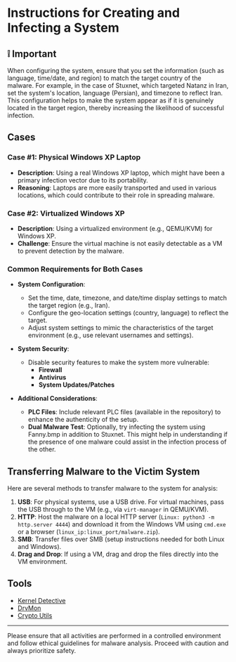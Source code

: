 # Instructions for Creating and Infecting a System

## ❕ Important
When configuring the system, ensure that you set the information (such as language, time/date, and region) to match the target country of the malware. For example, in the case of Stuxnet, which targeted Natanz in Iran, set the system's location, language (Persian), and timezone to reflect Iran. This configuration helps to make the system appear as if it is genuinely located in the target region, thereby increasing the likelihood of successful infection.

## Cases

### Case #1: Physical Windows XP Laptop
- **Description**: Using a real Windows XP laptop, which might have been a primary infection vector due to its portability.
- **Reasoning**: Laptops are more easily transported and used in various locations, which could contribute to their role in spreading malware.

### Case #2: Virtualized Windows XP
- **Description**: Using a virtualized environment (e.g., QEMU/KVM) for Windows XP.
- **Challenge**: Ensure the virtual machine is not easily detectable as a VM to prevent detection by the malware.

### Common Requirements for Both Cases
- **System Configuration**: 
  - Set the time, date, timezone, and date/time display settings to match the target region (e.g., Iran).
  - Configure the geo-location settings (country, language) to reflect the target.
  - Adjust system settings to mimic the characteristics of the target environment (e.g., use relevant usernames and settings).

- **System Security**: 
  - Disable security features to make the system more vulnerable:
    - **Firewall**
    - **Antivirus**
    - **System Updates/Patches**

- **Additional Considerations**:
  - **PLC Files**: Include relevant PLC files (available in the repository) to enhance the authenticity of the setup.
  - **Dual Malware Test**: Optionally, try infecting the system using Fanny.bmp in addition to Stuxnet. This might help in understanding if the presence of one malware could assist in the infection process of the other.

## Transferring Malware to the Victim System
Here are several methods to transfer malware to the system for analysis:

1. **USB**: For physical systems, use a USB drive. For virtual machines, pass the USB through to the VM (e.g., via `virt-manager` in QEMU/KVM).
2. **HTTP**: Host the malware on a local HTTP server (`Linux: python3 -m http.server 4444`) and download it from the Windows VM using `cmd.exe` or a browser (`linux_ip:linux_port/malware.zip`).
3. **SMB**: Transfer files over SMB (setup instructions needed for both Linux and Windows).
4. **Drag and Drop**: If using a VM, drag and drop the files directly into the VM environment.

## Tools
- [Kernel Detective](https://github.com/Fyyre/kerneldetective)
- [DrvMon](https://github.com/Fyyre/DrvMon)
- [Crypto Utils](https://github.com/hasherezade/crypto_utils)

---

Please ensure that all activities are performed in a controlled environment and follow ethical guidelines for malware analysis. Proceed with caution and always prioritize safety.
